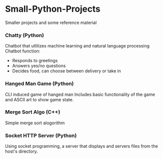 # Small-Python-Projects
Smaller projects and some reference material

### Chatty (Python)
Chatbot that utlilizes machine learning and natural language processing
Chatbot function:
- Responds to greetings
- Answers yes/no questions
- Decides food, can choose between delivery or take in 

### Hanged Man Game (Python)
CLI induced game of hanged man
Includes basic functionality of the game and ASCII art to show game state. 

### Merge Sort Algo (C++)
Simple merge sort alogorithm

### Socket HTTP Server (Python)
Using socket programming, a server that displays and servers files from the host's directory. 

